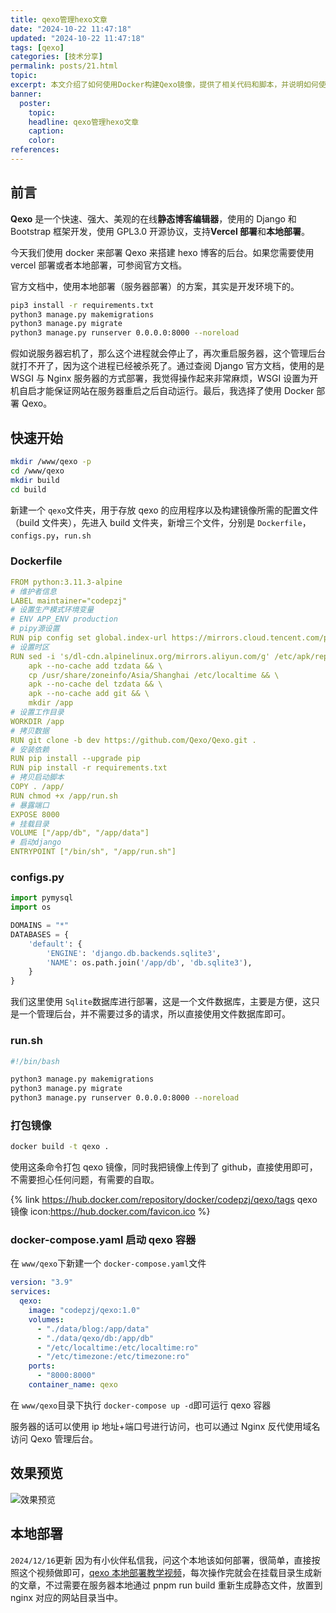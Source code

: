```yaml
---
title: qexo管理hexo文章
date: "2024-10-22 11:47:18"
updated: "2024-10-22 11:47:18"
tags: [qexo]
categories: [技术分享]
permalink: posts/21.html
topic:
excerpt: 本文介绍了如何使用Docker构建Qexo镜像，提供了相关代码和脚本，并说明如何使用Qexo镜像来搭建hexo博客的后台。
banner:
  poster:
    topic:
    headline: qexo管理hexo文章
    caption:
    color:
references:
---
```


## 前言

**Qexo** 是一个快速、强大、美观的在线**静态博客编辑器**，使用的 Django 和 Bootstrap 框架开发，使用 GPL3.0 开源协议，支持**Vercel 部署**和**本地部署**。

今天我们使用 docker 来部署 Qexo 来搭建 hexo 博客的后台。如果您需要使用 vercel 部署或者本地部署，可参阅官方文档。

官方文档中，使用本地部署（服务器部署）的方案，其实是开发环境下的。

```bash
pip3 install -r requirements.txt
python3 manage.py makemigrations
python3 manage.py migrate
python3 manage.py runserver 0.0.0.0:8000 --noreload
```

假如说服务器宕机了，那么这个进程就会停止了，再次重启服务器，这个管理后台就打不开了，因为这个进程已经被杀死了。通过查阅 Django 官方文档，使用的是 WSGI 与 Nginx 服务器的方式部署，我觉得操作起来非常麻烦，WSGI 设置为开机自启才能保证网站在服务器重启之后自动运行。最后，我选择了使用 Docker 部署 Qexo。

## 快速开始

```bash
mkdir /www/qexo -p
cd /www/qexo
mkdir build
cd build
```

新建一个 `qexo`文件夹，用于存放 qexo 的应用程序以及构建镜像所需的配置文件（build 文件夹），先进入 build 文件夹，新增三个文件，分别是 `Dockerfile`，`configs.py`，`run.sh`

### Dockerfile

```yaml
FROM python:3.11.3-alpine
# 维护者信息
LABEL maintainer="codepzj"
# 设置生产模式环境变量
# ENV APP_ENV production
# pipy源设置
RUN pip config set global.index-url https://mirrors.cloud.tencent.com/pypi/simple/
# 设置时区
RUN sed -i 's/dl-cdn.alpinelinux.org/mirrors.aliyun.com/g' /etc/apk/repositories && \
    apk --no-cache add tzdata && \
    cp /usr/share/zoneinfo/Asia/Shanghai /etc/localtime && \
    apk --no-cache del tzdata && \
    apk --no-cache add git && \
    mkdir /app
# 设置工作目录
WORKDIR /app
# 拷贝数据
RUN git clone -b dev https://github.com/Qexo/Qexo.git .
# 安装依赖
RUN pip install --upgrade pip
RUN pip install -r requirements.txt
# 拷贝启动脚本
COPY . /app/
RUN chmod +x /app/run.sh
# 暴露端口
EXPOSE 8000
# 挂载目录
VOLUME ["/app/db", "/app/data"]
# 启动django
ENTRYPOINT ["/bin/sh", "/app/run.sh"]
```

### configs.py

```python
import pymysql
import os

DOMAINS = "*"
DATABASES = {
    'default': {
        'ENGINE': 'django.db.backends.sqlite3',
        'NAME': os.path.join('/app/db', 'db.sqlite3'),
    }
}
```

我们这里使用 `Sqlite`数据库进行部署，这是一个文件数据库，主要是方便，这只是一个管理后台，并不需要过多的请求，所以直接使用文件数据库即可。

### run.sh

```bash
#!/bin/bash

python3 manage.py makemigrations
python3 manage.py migrate
python3 manage.py runserver 0.0.0.0:8000 --noreload
```

### 打包镜像

```bash
docker build -t qexo .
```

使用这条命令打包 qexo 镜像，同时我把镜像上传到了 github，直接使用即可，不需要担心任何问题，有需要的自取。

{% link https://hub.docker.com/repository/docker/codepzj/qexo/tags qexo镜像 icon:https://hub.docker.com/favicon.ico %}

### docker-compose.yaml 启动 qexo 容器

在 `www/qexo`下新建一个 `docker-compose.yaml`文件

```yaml
version: "3.9"
services:
  qexo:
    image: "codepzj/qexo:1.0"
    volumes:
      - "./data/blog:/app/data"
      - "./data/qexo/db:/app/db"
      - "/etc/localtime:/etc/localtime:ro"
      - "/etc/timezone:/etc/timezone:ro"
    ports:
      - "8000:8000"
    container_name: qexo
```

在 `www/qexo`目录下执行 `docker-compose up -d`即可运行 qexo 容器

服务器的话可以使用 ip 地址+端口号进行访问，也可以通过 Nginx 反代使用域名访问 Qexo 管理后台。

## 效果预览

![效果预览](https://image.codepzj.cn/image/fc80dc890c2974468d94223767f5751c.png)

## 本地部署

`2024/12/16`更新
因为有小伙伴私信我，问这个本地该如何部署，很简单，直接按照这个视频做即可，[qexo 本地部署教学视频](https://share.codepzj.cn/%E5%85%B1%E4%BA%AB%E8%B5%84%E6%BA%90/qexo%E6%9C%AC%E5%9C%B0%E9%83%A8%E7%BD%B2%E6%95%99%E5%AD%A6%E8%A7%86%E9%A2%91/qexo%E6%9C%AC%E5%9C%B0%E9%83%A8%E7%BD%B2%E6%95%99%E5%AD%A6%E8%A7%86%E9%A2%91.mp4)，每次操作完就会在挂载目录生成新的文章，不过需要在服务器本地通过 pnpm run build 重新生成静态文件，放置到 nginx 对应的网站目录当中。
